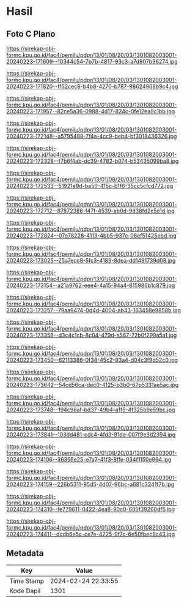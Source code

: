 # Hasil

## Foto C Plano

https://sirekap-obj-formc.kpu.go.id/fac4/pemilu/pdpr/13/01/08/20/03/1301082003001-20240223-171609--10344c54-7b7b-4817-93c3-a7d907b36274.jpg

https://sirekap-obj-formc.kpu.go.id/fac4/pemilu/pdpr/13/01/08/20/03/1301082003001-20240223-171820--ff62cec8-b4b8-4270-b787-98624968b9c4.jpg

https://sirekap-obj-formc.kpu.go.id/fac4/pemilu/pdpr/13/01/08/20/03/1301082003001-20240223-171957--82ce5a36-0988-4d17-824c-0fe12ea9c1bb.jpg

https://sirekap-obj-formc.kpu.go.id/fac4/pemilu/pdpr/13/01/08/20/03/1301082003001-20240223-172148--a5795488-7f4a-4cc9-beb4-bf3018436326.jpg

https://sirekap-obj-formc.kpu.go.id/fac4/pemilu/pdpr/13/01/08/20/03/1301082003001-20240223-172328--f7b6f4ab-dc39-4782-b074-b53435099ba8.jpg

https://sirekap-obj-formc.kpu.go.id/fac4/pemilu/pdpr/13/01/08/20/03/1301082003001-20240223-172533--51921e9d-ba50-415c-b1f6-35cc5cfcd772.jpg

https://sirekap-obj-formc.kpu.go.id/fac4/pemilu/pdpr/13/01/08/20/03/1301082003001-20240223-172712--87872386-f47f-4539-ab0d-9d38fd2e5e1d.jpg

https://sirekap-obj-formc.kpu.go.id/fac4/pemilu/pdpr/13/01/08/20/03/1301082003001-20240223-172824--07e78228-4113-4bb5-937c-06ef51425ebd.jpg

https://sirekap-obj-formc.kpu.go.id/fac4/pemilu/pdpr/13/01/08/20/03/1301082003001-20240223-173025--25a7ecc8-5fc3-4183-8dea-dd1491739d08.jpg

https://sirekap-obj-formc.kpu.go.id/fac4/pemilu/pdpr/13/01/08/20/03/1301082003001-20240223-173154--a21a9762-eee4-4a15-94a4-815986b1c879.jpg

https://sirekap-obj-formc.kpu.go.id/fac4/pemilu/pdpr/13/01/08/20/03/1301082003001-20240223-173257--79aa9474-0d4d-4004-ab43-163458e9858b.jpg

https://sirekap-obj-formc.kpu.go.id/fac4/pemilu/pdpr/13/01/08/20/03/1301082003001-20240223-173358--d3c4c1cb-8c04-479d-a567-72b0f299a5a1.jpg

https://sirekap-obj-formc.kpu.go.id/fac4/pemilu/pdpr/13/01/08/20/03/1301082003001-20240223-173450--62113386-0f38-45c2-93a4-d04c3f9d52c0.jpg

https://sirekap-obj-formc.kpu.go.id/fac4/pemilu/pdpr/13/01/08/20/03/1301082003001-20240223-173642--54cd56ca-dec0-4125-b3b0-67b5331ae5ac.jpg

https://sirekap-obj-formc.kpu.go.id/fac4/pemilu/pdpr/13/01/08/20/03/1301082003001-20240223-173748--194c98af-bd37-49b4-a1f5-4f325b9e59bc.jpg

https://sirekap-obj-formc.kpu.go.id/fac4/pemilu/pdpr/13/01/08/20/03/1301082003001-20240223-173841--103dd481-cdc4-4fd3-91de-007f9e3d2394.jpg

https://sirekap-obj-formc.kpu.go.id/fac4/pemilu/pdpr/13/01/08/20/03/1301082003001-20240223-174106--36356e25-e7a7-41f3-8ffe-034f1150e964.jpg

https://sirekap-obj-formc.kpu.go.id/fac4/pemilu/pdpr/13/01/08/20/03/1301082003001-20240223-174159--226b5311-95d5-4d07-96bc-a681c3241f7b.jpg

https://sirekap-obj-formc.kpu.go.id/fac4/pemilu/pdpr/13/01/08/20/03/1301082003001-20240223-174310--fe779611-0422-4ea8-90c0-685f39260df5.jpg

https://sirekap-obj-formc.kpu.go.id/fac4/pemilu/pdpr/13/01/08/20/03/1301082003001-20240223-174411--dcdb6e5c-ce7e-4225-9f7c-6e50fbec8c43.jpg


## Metadata

| Key        | Value               |
| ---------- | ------------------- |
| Time Stamp | 2024-02-24 22:33:55 |
| Kode Dapil | 1301                |



